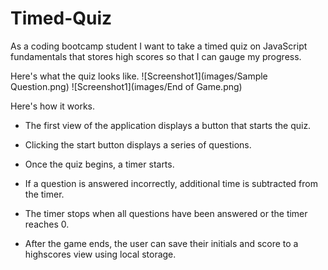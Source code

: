 # Timed-Quiz
As a coding bootcamp student I want to take a timed quiz on JavaScript fundamentals that stores high scores
so that I can gauge my progress.

Here's what the quiz looks like.
![Screenshot1](images/Sample Question.png)
![Screenshot1](images/End of Game.png)

Here's how it works.

* The first view of the application displays a button that starts the quiz.

* Clicking the start button displays a series of questions.

* Once the quiz begins, a timer starts.

* If a question is answered incorrectly, additional time is subtracted from the timer.

* The timer stops when all questions have been answered or the timer reaches 0.

* After the game ends, the user can save their initials and score to a highscores view using local storage.
